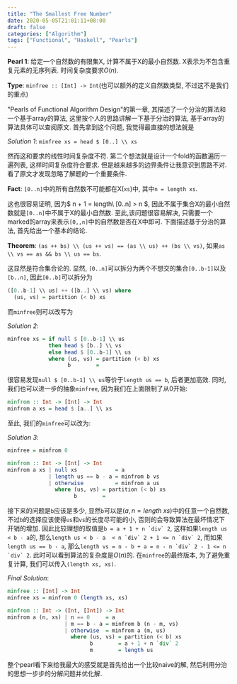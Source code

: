 ```yaml
---
title: "The Smallest Free Number"
date: 2020-05-05T21:01:11+08:00
draft: false
categories: ["Algorithm"]
tags: ["Functional", "Haskell", "Pearls"]
---
```


**Pearl 1**: 给定一个自然数的有限集X, 计算不属于X的最小自然数. X表示为不包含重复元素的无序列表. 时间复杂度要求$O(n)$.

**Type**: `minfree :: [Int] -> Int`(也可以额外的定义自然数类型, 不过这不是我们的重点)

"Pearls of Functional Algorithm Design"的第一章, 其描述了一个分治的算法和一个基于array的算法, 这里按个人的思路讲解一下基于分治的算法, 基于array的算法具体可以查阅原文. 首先拿到这个问题, 我觉得最直接的想法就是

*Solution 1*: `minfree xs = head $ [0..] \\ xs `

然而这和要求的线性时间复杂度不符. 第二个想法就是设计一个fold的函数遍历一遍列表, 这样时间复杂度符合要求. 但是越来越多的边界条件让我意识到思路不对. 看了原文才发现忽略了解题的一个重要条件.

**Fact**: `[0..n]`中的所有自然数不可能都在X(`xs`)中, 其中`n = length xs`.

这也很容易证明, 因为$ n + 1 = length\ [0..n] > n $, 因此不属于集合X的最小自然数就是`[0..n]`中不属于X的最小自然数. 至此,该问题很容易解决, 只需要一个marked的array来表示`[0,,n]`中的自然数是否在X中即可. 下面描述基于分治的算法, 首先给出一个基本的结论.

**Theorem**: `(as ++ bs) \\ (us ++ vs) == (as \\ us) ++ (bs \\ vs)`, 如果`as \\ vs == as && bs \\ us == bs`.

这显然是符合集合论的. 显然, `[0..n]`可以拆分为两个不想交的集合`[0..b-1]`以及`[b..n]`, 因此`[0..b]`可以拆分为

```haskell
([0..b-1] \\ us) ++ ([b..] \\ vs) where
  (us, vs) = partition (< b) xs
```

而`minfree`则可以改写为

*Solution 2*:

```haskell
minfree xs = if null $ [0..b-1] \\ us
             then head $ [b..] \\ vs
             else head $ [0..b-1] \\ us
             where (us, vs) = partition (< b) xs
                   b        = 
```

很容易发现`null $ [0..b-1] \\ us`等价于`length us == b`, 后者更加高效. 同时, 我们也可以进一步的抽象`minfree`, 因为我们在上面限制了从0开始:

```haskell
minfrom :: Int -> [Int] -> Int
minfrom a xs = head $ [a..] \\ xs
```

至此, 我们的`minfree`可以改为:

*Solution 3*:

```haskell
minfree = minfrom 0

minfrom :: Int -> [Int] -> Int
minfrom a xs | null xs            = a
             | length us == b - a = minfrom b vs
             | otherwise          = minfrom a us
               where (us, vs) = partition (< b) xs
                     b        = 
```

接下来的问题是`b`应该是多少, 显然`b`可以是$(a, n=length\ xs)$中的任意一个自然数, 不过`b`的选择应该使得`us`和`vs`的长度尽可能的小, 否则的会导致算法在最坏情况下开销的增加. 因此比较理想的取值是```b = a + 1 + n `div` 2```, 这样如果`length us < b - a`的, 那么```length us < b - a  < n `div` 2 + 1 <= n `div` 2```, 而如果`length us == b - a`, 那么```length vs = n - b + a = n - n `div` 2 - 1 <= n `div` 2```. 此时可以看到算法的复杂度是$O(n)$的. 在`minfree`的最终版本, 为了避免重复计算, 我们可以传入`(length xs, xs)`.

*Final Solution*:

```haskell
minfree :: [Int] -> Int
minfree xs = minfrom 0 (length xs, xs)

minfrom :: Int -> (Int, [Int]) -> Int
minfrom a (n, xs) | n == 0     = a
                  | m == b - a = minfrom b (n - m, vs)
                  | otherwise  = minfrom a (m, us)
                    where (us, vs) = partition (< b) xs
                          b        = a + 1 + n `div` 2
                          m        = length us
```

整个pearl看下来给我最大的感受就是首先给出一个比较naive的解, 然后利用分治的思想一步步的分解问题并优化解.